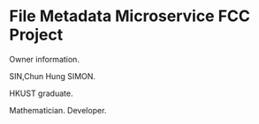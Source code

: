 # File Metadata Microservice FCC Project

Owner information.

SIN,Chun Hung SIMON.

HKUST graduate.

Mathematician. Developer.
